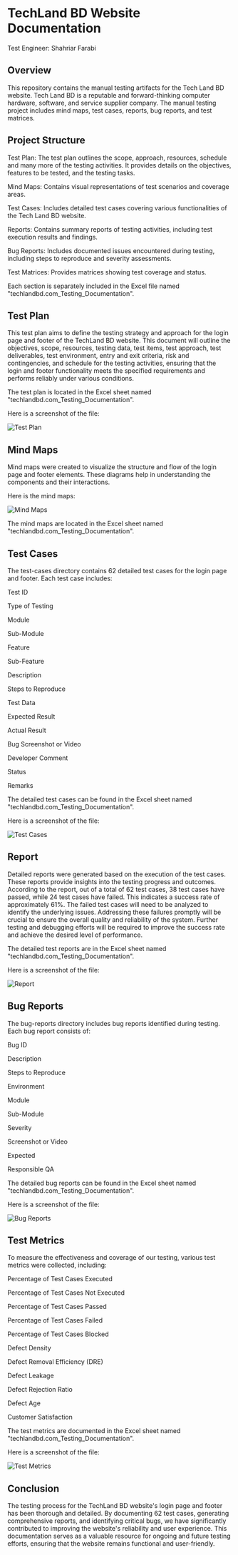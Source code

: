 
# TechLand BD Website Documentation

Test Engineer: Shahriar Farabi
## Overview

This repository contains the manual testing artifacts for the Tech Land BD website. Tech Land BD is a reputable and forward-thinking computer hardware, software, and service supplier company. The manual testing project includes mind maps, test cases, reports, bug reports, and test matrices.
## Project Structure

Test Plan: The test plan outlines the scope, approach, resources, schedule and many more of the testing activities. It provides details on the objectives, features to be tested, and the testing tasks.

Mind Maps: Contains visual representations of test scenarios and coverage areas.

Test Cases: Includes detailed test cases covering various functionalities of the Tech Land BD website.

Reports: Contains summary reports of testing activities, including test execution results and findings.

Bug Reports: Includes documented issues encountered during testing, including steps to reproduce and severity assessments.

Test Matrices: Provides matrices showing test coverage and status.

Each section is separately included in the Excel file named "techlandbd.com_Testing_Documentation".
## Test Plan

This test plan aims to define the testing strategy and approach for the login page and footer of the TechLand BD website. This document will outline the objectives, scope, resources, testing data, test items, test approach, test deliverables, test environment, entry and exit criteria, risk and contingencies, and schedule for the testing activities, ensuring that the login and footer functionality meets the specified requirements and performs reliably under various conditions.

The test plan is located in the Excel sheet named "techlandbd.com_Testing_Documentation".

Here is a screenshot of the file:

![Test Plan](https://github.com/shahriarfarabi/manual_testing_techlandbd/blob/main/Others/test_plan_excel_screenshot.png?raw=true)
## Mind Maps

Mind maps were created to visualize the structure and flow of the login page and footer elements. These diagrams help in understanding the components and their interactions.

Here is the mind maps:

![Mind Maps](https://github.com/shahriarfarabi/manual_testing_techlandbd/blob/main/Others/mind_maps.png?raw=true)

The mind maps are located in the Excel sheet named "techlandbd.com_Testing_Documentation".
## Test Cases

The test-cases directory contains 62 detailed test cases for the login page and footer. Each test case includes:

Test ID

Type of Testing

Module

Sub-Module

Feature

Sub-Feature

Description

Steps to Reproduce

Test Data

Expected Result

Actual Result

Bug Screenshot or Video

Developer Comment

Status

Remarks

The detailed test cases can be found in the Excel sheet named "techlandbd.com_Testing_Documentation".

Here is a screenshot of the file:

![Test Cases](https://github.com/shahriarfarabi/manual_testing_techlandbd/blob/main/Others/test_cases_excel_screenshot.png?raw=true)
## Report

Detailed reports were generated based on the execution of the test cases. These reports provide insights into the testing progress and outcomes. According to the report, out of a total of 62 test cases, 38 test cases have passed, while 24 test cases have failed. This indicates a success rate of approximately 61%. The failed test cases will need to be analyzed to identify the underlying issues. Addressing these failures promptly will be crucial to ensure the overall quality and reliability of the system. Further testing and debugging efforts will be required to improve the success rate and achieve the desired level of performance.

The detailed test reports are in the Excel sheet named "techlandbd.com_Testing_Documentation".

Here is a screenshot of the file:

![Report](https://github.com/shahriarfarabi/manual_testing_techlandbd/blob/main/Others/report_excel_screenshot.png?raw=true)
## Bug Reports

The bug-reports directory includes bug reports identified during testing. Each bug report consists of:

Bug ID

Description

Steps to Reproduce

Environment

Module

Sub-Module

Severity

Screenshot or Video

Expected

Responsible QA

The detailed bug reports can be found in the Excel sheet named "techlandbd.com_Testing_Documentation".

Here is a screenshot of the file:

![Bug Reports](https://github.com/shahriarfarabi/manual_testing_techlandbd/blob/main/Others/bug_reports_excel_screenshot.png?raw=true)
## Test Metrics

To measure the effectiveness and coverage of our testing, various test metrics were collected, including:

Percentage of Test Cases Executed

Percentage of Test Cases Not Executed

Percentage of Test Cases Passed

Percentage of Test Cases Failed

Percentage of Test Cases Blocked

Defect Density

Defect Removal Efficiency (DRE)

Defect Leakage

Defect Rejection Ratio

Defect Age

Customer Satisfaction

The test metrics are documented in the Excel sheet named "techlandbd.com_Testing_Documentation".

Here is a screenshot of the file:

![Test Metrics](https://github.com/shahriarfarabi/manual_testing_techlandbd/blob/main/Others/test_metrics_excel_screenshot.png?raw=true)
## Conclusion

The testing process for the TechLand BD website's login page and footer has been thorough and detailed. By documenting 62 test cases, generating comprehensive reports, and identifying critical bugs, we have significantly contributed to improving the website's reliability and user experience. This documentation serves as a valuable resource for ongoing and future testing efforts, ensuring that the website remains functional and user-friendly.
